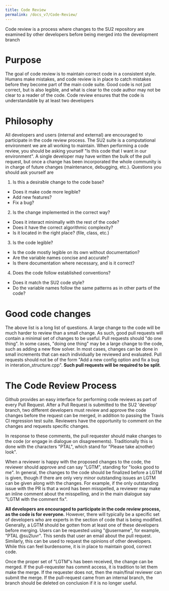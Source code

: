 ```yaml
---
title: Code Review
permalink: /docs_v7/Code-Review/
---
```


Code review is a process where changes to the SU2 repository are examined by other developers before being merged into the development branch

# Purpose
The goal of code review is to maintain correct code in a consistent style. Humans make mistakes, and code review is in place to catch mistakes before they become part of the main code suite. Good code is not just correct, but is also legible, and what is clear to the code author may not be clear to a reader of the code. Code review ensures that the code is understandable by at least two developers

# Philosophy
All developers and users (internal and external) are encouraged to participate in the code review process. The SU2 suite is a computational environment we are all working to maintain. When performing a code review, you should be asking yourself "Is this code that I want in our environment". A single developer may have written the bulk of the pull request, but once a change has been incorporated the whole community is in charge of future changes (maintenance, debugging, etc.). Questions you should ask yourself are

1. Is this a desirable change to the code base? 
- Does it make code more legible? 
- Add new features? 
- Fix a bug?

2. Is the change implemented in the correct way?
- Does it interact minimally with the rest of the code?
- Does it have the correct algorithmic complexity?
- Is it located in the right place? (file, class, etc.)

3. Is the code legible?
- Is the code mostly legible on its own without documentation?
- Are the variable names concise and accurate?
- Is there documentation where necessary, and is it correct?

4. Does the code follow established conventions?
- Does it match the SU2 code style?
- Do the variable names follow the same patterns as in other parts of the code?

# Good code changes
The above list is a long list of questions. A large change to the code will be much harder to review than a small change. As such, good pull requests will contain a minimal set of changes to be useful. Pull requests should "do one thing". In some cases, "doing one thing" may be a large change to the code, such as adding a new flow solver. In most cases, changes can be done in small increments that can each individually be reviewed and evaluated. Pull requests should not be of the form "Add a new config option and fix a bug in interation_structure.cpp". **Such pull requests will be required to be split**.

# The Code Review Process
Github provides an easy interface for performing code reviews as part of every Pull Request. After a Pull Request is submitted to the SU2 'develop' branch, two different developers must review and approve the code changes before the request can be merged, in addition to passing the Travis CI regression test suite. Reviewers have the opportunity to comment on the changes and requests specific changes.

In response to these comments, the pull requester should make changes to the code (or engage in dialogue on disagreements). Traditionally this is done with the characters "PTAL", which stand for "Please take a(nother) look".

When a reviewer is happy with the proposed changes to the code, the reviewer should approve and can say "LGTM", standing for "looks good to me". In general, the changes to the code should be finalized before a LGTM is given, though if there are only very minor outstanding issues an LGTM can be given along with the changes. For example, if the only outstanding issue with the PR is that a word has been misspelled, a reviewer may make an inline comment about the misspelling, and in the main dialogue say "LGTM with the comment fix". 

**All developers are encouraged to participate in the code review process, as the code is for everyone.** However, there will typically be a specific set of developers who are experts in the section of code that is being modified. Generally, a LGTM should be gotten from at least one of these developers before merging. Users can be requested using "@username", for example, "PTAL @su2luvr". This sends that user an email about the pull request. Similarly, this can be used to request the opinions of other developers. While this can feel burdensome, it is in place to maintain good, correct code.

Once the proper set of "LGTM"s has been received, the change can be merged. If the pull-requester has commit access, it is tradition to let them make the merge. If the requester does not, then the main/final reviewer can submit the merge. If the pull-request came from an internal branch, the branch should be deleted on conclusion if it is no longer useful.
